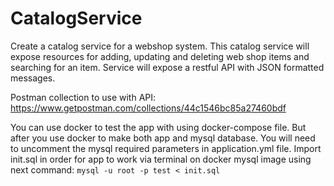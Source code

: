 # CatalogService
Create a catalog service for a webshop system. This catalog service will expose resources for adding, updating and deleting web shop items and searching for an item. Service will expose a restful API with JSON formatted messages.

Postman collection to use with API: https://www.getpostman.com/collections/44c1546bc85a27460bdf

You can use docker to test the app with using docker-compose file.
But after you use docker to make both app and mysql database.
You will need to uncomment the mysql required parameters in application.yml file.
Import init.sql in order for app to work via terminal on docker mysql image using next command:
`mysql -u root -p test < init.sql`
